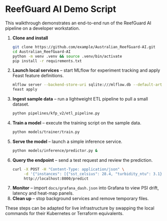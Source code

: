 # ReefGuard AI Demo Script

This walkthrough demonstrates an end-to-end run of the ReefGuard AI pipeline on a developer workstation.

1. **Clone and install**
   ```bash
   git clone https://github.com/example/Australian_ReefGuard-AI.git
   cd Australian_ReefGuard-AI
   python -m venv .venv && source .venv/bin/activate
   pip install -r requirements.txt
   ```
2. **Launch local services** – start MLflow for experiment tracking and apply Feast feature definitions.
   ```bash
   mlflow server --backend-store-uri sqlite:///mlflow.db --default-artifact-root ./mlruns &
   feast apply
   ```
3. **Ingest sample data** – run a lightweight ETL pipeline to pull a small dataset.
   ```bash
   python pipelines/kfp_v2/etl_pipeline.py
   ```
4. **Train a model** – execute the training script on the sample data.
   ```bash
   python models/trainer/train.py
   ```
5. **Serve the model** – launch a simple inference service.
   ```bash
   python models/inference/predictor.py &
   ```
6. **Query the endpoint** – send a test request and review the prediction.
   ```bash
   curl -X POST -H "Content-Type: application/json" \
        -d '{"instances": [{"sst_celsius": 28.4, "turbidity_ntu": 3.1}]}' \
        http://localhost:8000/predict
   ```
7. **Monitor** – import `docs/grafana_dash.json` into Grafana to view PSI drift, latency and heat-map panels.
8. **Clean up** – stop background services and remove temporary files.

These steps can be adapted for live infrastructure by swapping the local commands for their Kubernetes or Terraform equivalents.
